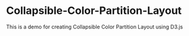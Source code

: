 # Collapsible-Color-Partition-Layout
This is a demo for creating Collapsible Color Partition Layout using D3.js

